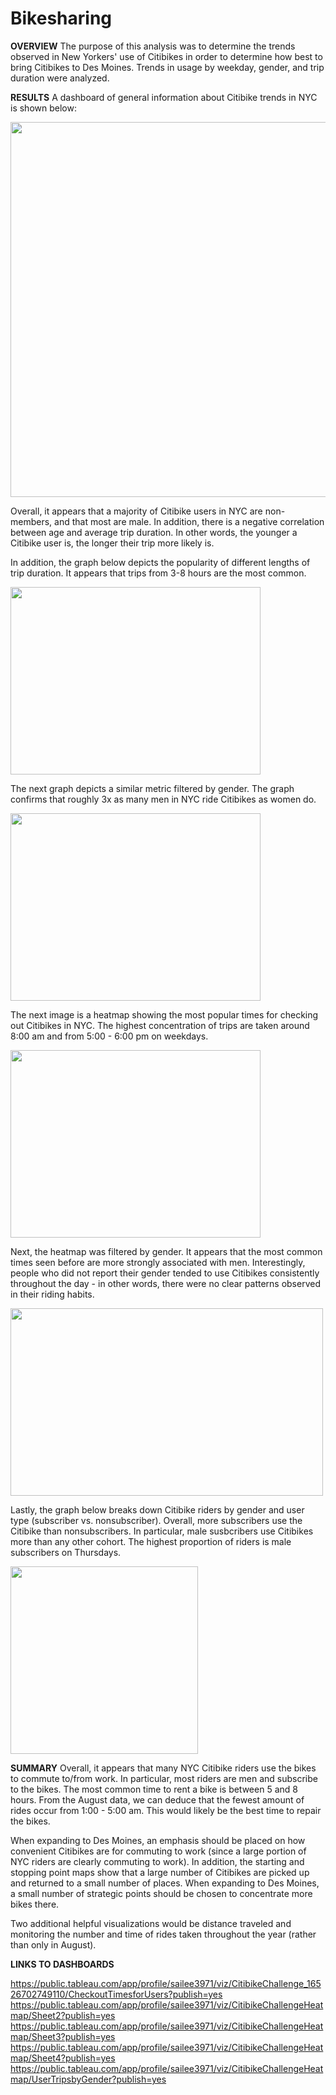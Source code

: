 # Bikesharing

**OVERVIEW**
The purpose of this analysis was to determine the trends observed in New Yorkers' use of Citibikes in order to determine how best to bring Citibikes to Des Moines.  Trends in usage by weekday, gender, and trip duration were analyzed.


**RESULTS**
A dashboard of general information about Citibike trends in NYC is shown below:

<img src="https://user-images.githubusercontent.com/99574730/168524848-540aae58-20fd-435f-a2d3-71144556ca59.png" width="700" height="600">

Overall, it appears that a majority of Citibike users in NYC are non-members, and that most are male.  In addition, there is a negative correlation between age and average trip duration.  In other words, the younger a Citibike user is, the longer their trip more likely is.


In addition, the graph below depicts the popularity of different lengths of trip duration.  It appears that trips from 3-8 hours are the most common.

<img src="https://user-images.githubusercontent.com/99574730/168525263-58513d74-bdee-4858-a0b4-02088581785e.png" width="400" height="300">

The next graph depicts a similar metric filtered by gender.  The graph confirms that roughly 3x as many men in NYC ride Citibikes as women do.

<img src="https://user-images.githubusercontent.com/99574730/168527072-84fc862c-f2cb-4efa-aa55-7ff49b65f705.png" width="400" height="300">

The next image is a heatmap showing the most popular times for checking out Citibikes in NYC.  The highest concentration of trips are taken around 8:00 am and from 5:00 - 6:00 pm on weekdays.

<img src="https://user-images.githubusercontent.com/99574730/168528281-701018b5-0b64-4976-a29f-7f6d2bb09701.png" width="400" height="300">

Next, the heatmap was filtered by gender.  It appears that the most common times seen before are more strongly associated with men.  Interestingly, people who did not report their gender tended to use Citibikes consistently throughout the day - in other words, there were no clear patterns observed in their riding habits.

<img src="https://user-images.githubusercontent.com/99574730/168528885-46a69dea-0ac0-4b42-b3a5-f5d82bba26f9.png" width="500" height="300">

Lastly, the graph below breaks down Citibike riders by gender and user type (subscriber vs. nonsubscriber).  Overall, more subscribers use the Citibike than nonsubscribers.  In particular, male susbcribers use Citibikes more than any other cohort.  The highest proportion of riders is male subscribers on Thursdays.

<img src="https://user-images.githubusercontent.com/99574730/168529042-8c6a8740-d55f-4aa1-aa99-f035f90d42b0.png" width="300" height="300">


**SUMMARY**
Overall, it appears that many NYC Citibike riders use the bikes to commute to/from work.  In particular, most riders are men and subscribe to the bikes.  The most common time to rent a bike is between 5 and 8 hours.  From the August data, we can deduce that the fewest amount of rides occur from 1:00 - 5:00 am.  This would likely be the best time to repair the bikes.

When expanding to Des Moines, an emphasis should be placed on how convenient Citibikes are for commuting to work (since a large portion of NYC riders are clearly commuting to work).  In addition, the starting and stopping point maps show that a large number of Citibikes are picked up and returned to a small number of places.  When expanding to Des Moines, a small number of strategic points should be chosen to concentrate more bikes there.

Two additional helpful visualizations would be distance traveled and monitoring the number and time of rides taken throughout the year (rather than only in August).


**LINKS TO DASHBOARDS**

https://public.tableau.com/app/profile/sailee3971/viz/CitibikeChallenge_16526702749110/CheckoutTimesforUsers?publish=yes
https://public.tableau.com/app/profile/sailee3971/viz/CitibikeChallengeHeatmap/Sheet2?publish=yes
https://public.tableau.com/app/profile/sailee3971/viz/CitibikeChallengeHeatmap/Sheet3?publish=yes
https://public.tableau.com/app/profile/sailee3971/viz/CitibikeChallengeHeatmap/Sheet4?publish=yes
https://public.tableau.com/app/profile/sailee3971/viz/CitibikeChallengeHeatmap/UserTripsbyGender?publish=yes
